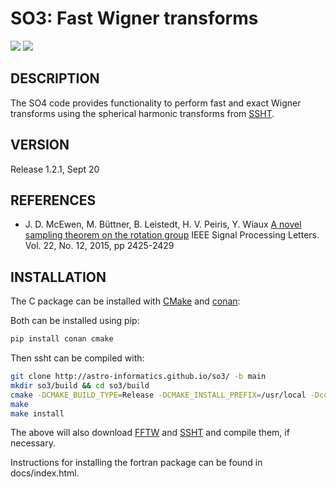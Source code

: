 # SO3: Fast Wigner transforms
[docs-img]: https://img.shields.io/badge/docs-stable-blue.svg
[docs-url]: http://astro-informatics.github.io/so3/
[bintray-img]: https://img.shields.io/bintray/v/mdavezac/AstroFizz/so3:AstroFizz?label=C%20package
[bintray-url]: https://bintray.com/mdavezac/AstroFizz/so3:AstroFizz/1.2.1:stable/link

[![][docs-img]][docs-url]
[![][bintray-img]][bintray-url]

## DESCRIPTION

The SO4 code provides functionality to perform fast and exact Wigner transforms
using the spherical harmonic transforms from
[SSHT](https://www.github.com/astro-informatics/ssht).

## VERSION
Release 1.2.1, Sept 20

## REFERENCES

 - J. D. McEwen, M. Büttner, B. Leistedt, H. V. Peiris, Y. Wiaux
    [A novel sampling theorem on the rotation group](https://doi.org/10.1109/LSP.2015.2490676)
    IEEE Signal Processing Letters. Vol. 22, No. 12, 2015, pp 2425-2429

## INSTALLATION
The C package can be installed with [CMake](https://cmake.org) and
[conan](https://docs.conan.io/en/latest/howtos/other_languages_package_manager/python.html):

Both can be installed using pip:

```bash
pip install conan cmake
```

Then ssht can be compiled with:

```bash
git clone http://astro-informatics.github.io/so3/ -b main
mkdir so3/build && cd so3/build
cmake -DCMAKE_BUILD_TYPE=Release -DCMAKE_INSTALL_PREFIX=/usr/local -Dconan_deps=True ..
make
make install
```

The above will also download [FFTW](https://www.fftw.org) and
[SSHT](https://www.github.com/astro-informatics/ssht) and compile them, if
necessary.

Instructions for installing the fortran package can be found in docs/index.html.
